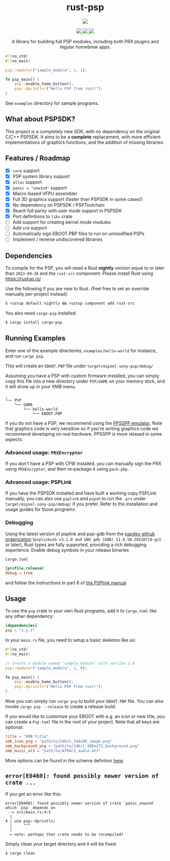 <h1 align="center">rust-psp</h1>

<p align="center"><img src="demo.gif" /></p>
<p class="" align="center">
    <a href="https://ci.mijalkovic.ca/teams/rust-psp/pipelines/rust-psp/jobs/run-tests-for-master/">
        <img src="https://ci.mijalkovic.ca/api/v1/teams/rust-psp/pipelines/rust-psp/jobs/run-tests-for-master/badge">
    </a>
    <a href="https://crates.io/crates/psp">
        <img src="https://img.shields.io/crates/v/psp.svg?style=flat-square">
    </a>
    <a href="https://docs.rs/psp">
        <img src="https://img.shields.io/badge/docs-latest-blue.svg?style=flat-square">
    </a>
</p>
<p align="center">
    A library for building full PSP modules, including both PRX plugins and regular
    homebrew apps.
</p>

```rust
#![no_std]
#![no_main]

psp::module!("sample_module", 1, 1);

fn psp_main() {
    psp::enable_home_button();
    psp::dprintln!("Hello PSP from rust!");
}
```

See `examples` directory for sample programs.

## What about PSPSDK?

This project is a completely new SDK, with no dependency on the original C/C++
PSPSDK. It aims to be a **complete** replacement, with more efficient
implementations of graphics functions, and the addition of missing libraries.

## Features / Roadmap

- [x] `core` support
- [x] PSP system library support
- [x] `alloc` support
- [x] `panic = "unwind"` support
- [x] Macro-based VFPU assembler
- [x] Full 3D graphics support (faster than PSPSDK in some cases!)
- [x] No dependency on PSPSDK / PSPToolchain
- [x] Reach full parity with user mode support in PSPSDK
- [x] Port definitions to `libc` crate
- [ ] Add support for creating kernel mode modules
- [ ] Add `std` support
- [ ] Automatically sign EBOOT.PBP files to run on unmodified PSPs
- [ ] Implement / reverse undiscovered libraries

## Dependencies

To compile for the PSP, you will need a Rust **nightly** version equal to or
later than `2023-09-26` and the `rust-src` component. Please install Rust using
https://rustup.rs/

Use the following if you are new to Rust. (Feel free to set an override manually
per-project instead).

```sh
$ rustup default nightly && rustup component add rust-src
```

You also need `cargo-psp` installed:

```sh
$ cargo install cargo-psp
```

## Running Examples

Enter one of the example directories, `examples/hello-world` for instance, and
run `cargo psp`.

This will create an `EBOOT.PBP` file under `target/mipsel-sony-psp/debug/`

Assuming you have a PSP with custom firmware installed, you can simply copy this
file into a new directory under `PSP/GAME` on your memory stick, and it will
show up in your XMB menu.

```
.
└── PSP
    └── GAME
        └── hello-world
            └── EBOOT.PBP
```

If you do not have a PSP, we recommend using the [PPSSPP emulator](http://ppsspp.org).
Note that graphics code is very sensitive so if you're writing graphics code we
recommend developing on real hardware. PPSSPP is more relaxed in some aspects.

### Advanced usage: `PRXEncrypter`

If you don't have a PSP with CFW installed, you can manually sign the PRX using
`PRXEncrypter`, and then re-package it using `pack-pbp`.

### Advanced usage: PSPLink

If you have the PSPSDK installed and have built a working copy PSPLink manually,
you can also use `psplink` and `pspsh` to run the `.prx` under
`target/mipsel-sony-psp/debug/` if you prefer. Refer to the installation and
usage guides for those programs.

### Debugging

Using the latest version of psplink and psp-gdb from the [pspdev github organization](https://github.com/pspdev) (`psplinkusb v3.1.0 and GNU gdb (GDB) 11.0.50.20210718-git` or later), Rust types are fully supported, providing a rich debugging experience. Enable debug symbols in your release binaries

`Cargo.toml`
```toml
[profile.release]
debug = true
```
and follow the instructions in part 6 of [the PSPlink manual](https://usermanual.wiki/Document/psplinkmanual.1365336729/)

## Usage

To use the `psp` crate in your own Rust programs, add it to `Cargo.toml` like
any other dependency:

```toml
[dependencies]
psp = "x.y.z"
```

In your `main.rs` file, you need to setup a basic skeleton like so:

```rust
#![no_std]
#![no_main]

// Create a module named "sample_module" with version 1.0
psp::module!("sample_module", 1, 0);

fn psp_main() {
    psp::enable_home_button();
    psp::dprintln!("Hello PSP from rust!");
}
```

Now you can simply run `cargo psp` to build your `EBOOT.PBP` file. You can also
invoke `cargo psp --release` to create a release build.

If you would like to customize your EBOOT with e.g. an icon or new title, you
can create a `Psp.toml` file in the root of your project. Note that all keys are
optional:

```toml
title = "XMB title"
xmb_icon_png = "path/to/24bit_144x80_image.png"
xmb_background_png = "path/to/24bit_480x272_background.png"
xmb_music_at3 = "path/to/ATRAC3_audio.at3"
```

More options can be found in the schema defintion [here](/cargo-psp/src/main.rs#L11-L91).

## `error[E0460]: found possibly newer version of crate ...`

If you get an error like this:

```
error[E0460]: found possibly newer version of crate `panic_unwind` which `psp` depends on
 --> src/main.rs:4:5
  |
4 | use psp::dprintln;
  |     ^^^
  |
  = note: perhaps that crate needs to be recompiled?
```

Simply clean your target directory and it will be fixed:

```sh
$ cargo clean
```
